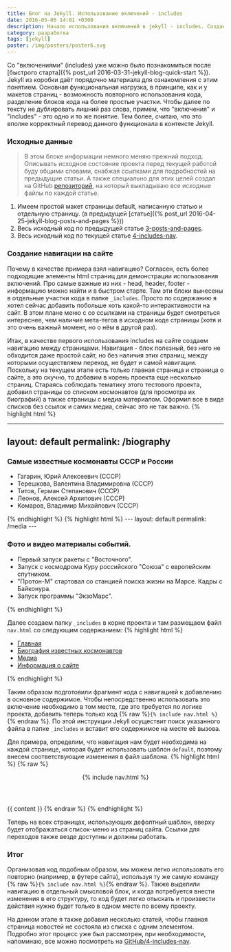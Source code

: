 ```yaml
---
title: Блог на Jekyll. Использование включений - includes
date: 2016-05-05 14:01 +0300
description: Начало использования включений в jekyll - includes. Создание навигации сайта с применением includes. Using includes
category: разработка
tags: [jekyll]
poster: /img/posters/poster6.svg
---
```


Со "включениями" (includes) уже можно было познакомиться после [быстрого старта]({% post_url 2016-03-31-jekyll-blog-quick-start %}). Jekyll из коробки даёт порядочно материала для ознакомления с этим понятием. Основная функциональная нагрузка, в принципе, как и у макетов страниц - возможность повторного использования кода, разделение блоков кода на более простые участки. Чтобы далее по тексту не дублировать лишний раз слова, примем, что "включения" и "includes" - это одно и то же понятие. Тем более, считаю, что это вполне корректный перевод данного функционала в контексте Jekyll.

### Исходные данные

>В этом блоке информации немного меняю прежний подход. Описывать исходное состояние проекта перед текущей работой буду общими словами, снабжая ссылками для подробностей на предыдущие статьи. А также специально для этих целей создал на GitHub [репозиторий](https://github.com/kiviok/jekyllcosmo), на который выкладываю все исходные файлы по каждой статье.

1. Имеем простой макет страницы default, написанную статью и отдельную страницу. (в предыдущей [статье]({% post_url 2016-04-25-jekyll-blog-posts-and-pages %}))
2. Весь исходный код по предыдущей статье [3-posts-and-pages](https://github.com/kiviok/jekyllcosmo/tree/master/3-posts-and-pages).
3. Весь исходный код по текущей статье [4-includes-nav](https://github.com/kiviok/jekyllcosmo/tree/master/4-includes-nav).


### Создание навигации на сайте

Почему в качестве примера взял навигацию? Согласен, есть более подходящие элементы html страниц для демонстрации использования включений. Про самые важные из них - head, header, footer - информацию можно найти и в быстром старте. Там эти блоки вынесены в отдельные участки кода в папке `_includes`. Просто по содержанию я хотел сейчас добавить побольше хоть какой-то интерактивности на сайт. В этом плане меню с со ссылками на страницы будет смотреться интереснее, чем наличие мета-тегов в исходном коде страницы (хотя и это очень важный момент, но о нём в другой раз).

Итак, в качестве первого использования includes на сайте создаем навигацию между страницами. Навигация - блок полезный, без него не обходится даже простой сайт, но без наличия этих страниц, между которыми осуществляем переход, не будет и самой навигации. Поскольку на текущем этапе есть только главная страница и страница о сайте, а это скучно, то добавим в корень проекта еще несколько страниц. Стараясь соблюдать тематику этого тестового проекта, добавил страницы со списком космонавтов (для просмотра их биографий) а также страницы с медиа материалом. Оформил все в виде списков без ссылок и самих медиа, сейчас это не так важно.
{% highlight html %}
<!-- biography.html -->
---
layout: default
permalink: /biography
---
<h3>Самые известные космонавты СССР и России</h3>
<ul>
  <li>Гагарин, Юрий Алексеевич (СССР)</li>
  <li>Терешкова, Валентина Владимировна (СССР)</li>
  <li>Титов, Герман Степанович (СССР)</li>
  <li>Леонов, Алексей Архипович (СССР)</li>
  <li>Комаров, Владимир Михайлович (СССР)</li>
</ul>
{% endhighlight %}
{% highlight html %}
<!-- media.html -->
---
layout: default
permalink: /media
---
<h3>Фото и видео материалы событий.</h3>
<ul>
  <li>Первый запуск ракеты с "Восточного".</li>
  <li>Запуск с космодрома Куру российского "Союза" с европейским спутником.</li>
  <li>"Протон-М" стартовал со станцией поиска жизни на Марсе. Кадры с Байконура.</li>
  <li>Запуск программы "ЭкзоМарс".</li>
</ul>
{% endhighlight %}

Далее создаем папку `_includes` в корне проекта и там размещаем файл `nav.html` со следующим содержанием:
{% highlight html %}
<nav>
  <ul>
    <li><a href="/">Главная</a></li>
    <li><a href="/biography">Биография известных космонавтов</a></li>
    <li><a href="/media">Медиа</a></li>
    <li><a href="/about">Информация о сайте</a></li>
  </ul>
</nav>
{% endhighlight %}

Таким образом подготовили фрагмент кода с навигацией к добавлению в основное содержимое. Чтобы непосредственно использовать это включение необходимо в том месте, где это требуется по логике проекта, добавить теперь только код {% raw %}`{% include nav.html %}`{% endraw %}. По этой инструкции Jekyll осуществит поиск указанного файла в папке `_includes` и вставит его содержимое на месте её вызова.

Для примера, определим, что навигация нам будет необходима на каждой странице, которая будет использовать шаблон `default`, поэтому внесем соответствующие изменения в файл шаблона.
{% highlight html %}
{% raw %}
<!-- default.html -->
<!DOCTYPE html>
<html lang="ru">
<head>
  <meta charset="UTF-8">
  <title>Jekyll блог</title>
</head>
<body>
<!-- Добавляем секцию header с необходимым включением навигации -->
  <header>
    {% include nav.html %}
  </header>
  {{ content }}
</body>
</html>
{% endraw %}
{% endhighlight %}

Теперь на всех страницах, использующих дефолтный шаблон, вверху будет отображаться список-меню из страниц сайта. Ссылки для переходов также везде доступны и должны работать.

### Итог

Организовав код подобным образом, мы можем легко использовать его повторно (например, в футере сайта), используя ту же самую команду {% raw %}`{% include nav.html %}`{% endraw %}. Также выделили навигацию в отдельный смысловой блок, и когда потребуется внести изменения в его структуру, то код будет легко отыскать и произвести действия нужно будет только в одном месте по всему проекту.

На данном этапе я также добавил несколько статей, чтобы главная страница новостей не состояла из списка с одним элементом. Подробно этот процесс уже был рассмотрен, при необходимости, напоминаю, все можно посмотреть на [GitHub/4-includes-nav](https://github.com/kiviok/jekyllcosmo/tree/master/4-includes-nav).
